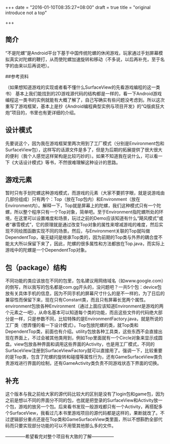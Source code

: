 +++
date = "2016-01-10T08:35:27+08:00"
draft = true
title = "original introduce not a top"

+++



## 简介

“不是陀螺”是Android平台下基于中国传统陀螺的休闲游戏，玩家通过手划屏幕模拟真实对陀螺的鞭打，从而使陀螺加速旋转和移动（不多说，以后再补充，至于名字的由来以后再说吧）。

##参考资料

（如果想知道游戏的实现或者看不懂什么SurfaceView的先看游戏编程的这一类书）
基本上我们能找到的2D游戏源代码的结构都是一样的，看一下Android游戏编程这一类书的实例就能有大概了解了，自己写确实有些问题没考虑到。所以这次重写了游戏框架，基本上是抄《Android编程典型实例与项目开发》的“Q版疯狂大炮”项目的，书里也有更详细的介绍。

## 设计模式

先要说这个，因为我在游戏框架里两次用到了工厂模式（分别是Environment包和SurfaceView包），这样写的话源文件是多了，但是为后期的拓展提供了很大很大的便利（我个人感觉这样架构是比较巧妙的）。如果不知道我在说什么，可以看一下《大话设计模式》等书，不然很难理解这种设计的思路。

## 游戏元素

暂时只有手划陀螺这种游戏模式，而游戏的元素（大家不要抓字眼，就是说游戏由几部份组成）只有两个：Top（放在Top包内）和Environment（放在Environment内）。解释一下，Top就是屏幕上的陀螺，我们这种模式只有一个陀螺，所以整个程序只有一个Top对象，简单吧。至于Environment指陀螺所处的环境，在这里可以设置难度和场景，玩过之前的Demo应该知道有什么“飓风模式”或者“暴雪模式”，它的原理就是通过改变Top对象的属性来增减游戏的难度，然后实现不同绘图函数实现不同的场景。然后，与Environment关联的Top就叫做DependentTop，毫无疑问是继承Top类的，因为前期的Top类与外界的耦合度不能太大所以保留下来了，因此，陀螺的很多属性和方法都放在Top.java，而实际上游戏中的陀螺是一个DependentTop对象。

## 包（package）结构

不同功能的类应该放在不同的包里，包名建议用网络域名（如www.google.com）的倒写，所以我写的包名都是com.gg开头的，没问题吧？一共5个包：device包放有关具体手机的信息，因为不同手机的屏幕尺寸什么的是不一样的，为了日后的兼容性而保留下来，现在只有Constant类，而且只有屏幕长宽两个属性。environment包放各种Environment（通过上面应该知道Environment是游戏的两个元素之一吧），从命名基本可以知道每个类的功能，而且这些文件的代码绝大部分是一样，只是参数不同，比较特殊的是EnvironmentFactory.java，就是所说的工厂类（想弄懂的看一下设计模式）。Top包放陀螺的类，就Top类和DependentTop类，前面也有介绍。utility包放各种工具类，这些东西不会直接出现在界面上，不过会被其他类用到，例如Top里面就有一个Circle对象来显示成圆盘。view包放各种界面和调用这些界面的Activity，也是用工厂模式，不同的SurfaceView注册到SurfaceViewFactory就可以直接用了。强调一下，比较重要的是Top类，包含了陀螺的旋转和碰撞等属性行为，还有GameSurfaceView类负责游戏进行界面的绘制，还有GameActivity类负责不同游戏状态下界面的切换。

## 补充

这个版本与我之前给大家的源代码比较大的区别是没有了login包和game包，因为之前是想以不同的界面分不同的包，也就是把登录的SurfaceView和Activity放一个包，游戏的放另一个包。后来看书发现一般游戏都只有一个Activity，再搭配多个SurfaceView，我看过几本书里游戏项目的源代码都是这样的，果断就改了。不过逻辑部分重点还是在Top类和GameSurfaceView类里面，所以不想斟酌全部代码而只要实现部分功能的可以不用管其他那么多的文件。

————–希望看完对整个项目有大致的了解—————